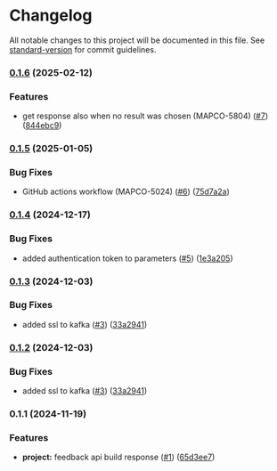 # Changelog

All notable changes to this project will be documented in this file. See [standard-version](https://github.com/conventional-changelog/standard-version) for commit guidelines.

### [0.1.6](https://github.com/MapColonies/feedback-api/compare/v0.1.5...v0.1.6) (2025-02-12)


### Features

* get response also when no result was chosen (MAPCO-5804) ([#7](https://github.com/MapColonies/feedback-api/issues/7)) ([844ebc9](https://github.com/MapColonies/feedback-api/commit/844ebc9b28a2b29a49270503d6663316cbe5368f))

### [0.1.5](https://github.com/MapColonies/feedback-api/compare/v0.1.4...v0.1.5) (2025-01-05)


### Bug Fixes

* GitHub actions workflow (MAPCO-5024) ([#6](https://github.com/MapColonies/feedback-api/issues/6)) ([75d7a2a](https://github.com/MapColonies/feedback-api/commit/75d7a2aa01368e78a4947cff7c5fb0c5e55a3f38))

### [0.1.4](https://github.com/MapColonies/feedback-api/compare/v0.1.3...v0.1.4) (2024-12-17)


### Bug Fixes

* added authentication token to parameters ([#5](https://github.com/MapColonies/feedback-api/issues/5)) ([1e3a205](https://github.com/MapColonies/feedback-api/commit/1e3a20563a73d3ffa31c1727c47cb252c5868d40))

### [0.1.3](https://github.com/MapColonies/feedback-api/compare/v0.1.1...v0.1.3) (2024-12-03)


### Bug Fixes

* added ssl to kafka ([#3](https://github.com/MapColonies/feedback-api/issues/3)) ([33a2941](https://github.com/MapColonies/feedback-api/commit/33a294137da158aa89e7e0f07bfe57c4e84fd9eb))

### [0.1.2](https://github.com/MapColonies/feedback-api/compare/v0.1.1...v0.1.2) (2024-12-03)


### Bug Fixes

* added ssl to kafka ([#3](https://github.com/MapColonies/feedback-api/issues/3)) ([33a2941](https://github.com/MapColonies/feedback-api/commit/33a294137da158aa89e7e0f07bfe57c4e84fd9eb))

### 0.1.1 (2024-11-19)


### Features

* **project:** feedback api build response ([#1](https://github.com/MapColonies/feedback-api/issues/1)) ([65d3ee7](https://github.com/MapColonies/feedback-api/commit/65d3ee76c0549cc193a1ec1c2fbfa8d2990ccb95))
